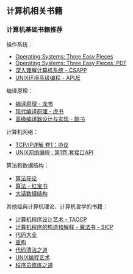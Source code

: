 ## 计算机相关书籍

### 计算机基础书籍推荐

操作系统：

- [Operating Systems: Three Easy Pieces](https://book.douban.com/subject/19973015/)
- [Operating Systems: Three Easy Pieces. PDF](http://pages.cs.wisc.edu/~remzi/OSTEP/)
- [深入理解计算机系统 - CSAPP](https://book.douban.com/subject/5333562/)
- [UNIX环境高级编程 - APUE](https://book.douban.com/subject/1788421/)

编译原理：

- [编译原理 - 龙书](https://book.douban.com/subject/3296317/)
- [现代编译原理 - 虎书](https://book.douban.com/subject/1806974/)
- [高级编译器设计与实现 - 鲸书](https://book.douban.com/subject/1400374/)

计算机网络：

- [TCP/IP详解 卷1：协议](https://book.douban.com/subject/1088054/)
- [UNIX网络编程 : 第1卷:套接口API](https://book.douban.com/subject/1500149/)

算法和数据结构：

- [算法导论](https://book.douban.com/subject/1885170/)
- [算法 - 红宝书](https://book.douban.com/subject/10432347/)
- [大话数据结构](https://book.douban.com/subject/6424904/)

其他经典计算机理论、计算机哲学的书籍：

- [计算机程序设计艺术 - TAOCP](https://book.douban.com/subject/1130500/)
- [计算机程序的构造和解释 - 魔法书 - SICP](https://book.douban.com/subject/1148282/)
- [代码大全](https://book.douban.com/subject/1477390/)
- [重构](https://book.douban.com/subject/4262627/)
- [代码清洁之道](https://book.douban.com/subject/4199741/)
- [UNIX编程艺术](https://book.douban.com/subject/1467587/)
- [程序员修炼之道](https://book.douban.com/subject/1152111/)
